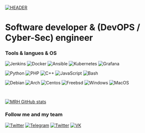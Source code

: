 [![HEADER](https://github.com/mrhealman/mrhealman/blob/main/assets/banner.jpg)](https://github.com/mrhealman/mrhealman/blob/main/assets/banner.jpg)

# Software developer & (DevOPS / Cyber-Sec) engineer


### Tools & langues & OS 
![Jenkins](https://img.shields.io/badge/-Jenkins-090909?style=for-the-badge&logo=jenkins&color=black)
![Docker](https://img.shields.io/badge/-Docker-090909?style=for-the-badge&logo=docker&color=black)
![Ansible](https://img.shields.io/badge/-Ansible-090909?style=for-the-badge&logo=Ansible&color=black)
![Kubernetes](https://img.shields.io/badge/-Kubernetes-090909?style=for-the-badge&logo=kubernetes&color=black)
![Grafana](https://img.shields.io/badge/-Grafana-090909?style=for-the-badge&logo=Grafana&color=black)

![Python](https://img.shields.io/badge/-Python-090909?style=for-the-badge&logo=Python&color=black)
![PHP](https://img.shields.io/badge/-PHP-090909?style=for-the-badge&logo=PHP&color=black)
![C++](https://img.shields.io/badge/-C++-090909?style=for-the-badge&logo=C%2b%2b&color=black)
![JavaScript](https://img.shields.io/badge/-JavaScript-090909?style=for-the-badge&logo=JavaScript&color=black)
![Bash](https://img.shields.io/badge/-Bash-090909?style=for-the-badge&logo=Bash&color=black)

![Debian](https://img.shields.io/badge/-Debian-090909?style=for-the-badge&logo=Debian&color=black)
![Arch](https://img.shields.io/badge/-Arch-090909?style=for-the-badge&logo=Archlinux&color=black)
![Centos](https://img.shields.io/badge/-Centos-090909?style=for-the-badge&logo=Centos&color=black)
![Freebsd](https://img.shields.io/badge/-Freebsd-090909?style=for-the-badge&logo=Freebsd&color=black)
![Windows](https://img.shields.io/badge/-Windows-090909?style=for-the-badge&logo=Windows&color=black)
![MacOS](https://img.shields.io/badge/-MacOS-090909?style=for-the-badge&logo=MacOS&color=black)

<br/>

[![MRH GitHub stats](https://github-readme-stats.vercel.app/api?username=mrhealman&hide=stars,prs&show_icons=true&theme=dark&hide_border=0&bg_color=000000&count_private=true)](https://github.com/anuraghazra/github-readme-stats)

### Follow me and my team
[![Twitter](https://img.shields.io/badge/-MRH_Games-090909?style=for-the-badge&logo=Twitter&color=black)](https://twitter.com/mrhgamedev)
[![Telegram](https://img.shields.io/badge/-FuckingDeveloper-090909?style=for-the-badge&logo=Telegram&color=black)](https://t.me/FuckingDeveloper)
[![Twitter](https://img.shields.io/badge/-MRH-090909?style=for-the-badge&logo=Twitter&color=black)](https://twitter.com/mrh_of)
[![VK](https://img.shields.io/badge/-MRH_Games-090909?style=for-the-badge&logo=VK&color=black)](https://vk.com/mrhgames)




